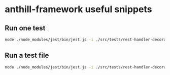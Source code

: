 # anthill-framework useful snippets

## Run one test
```bash
node ./node_modules/jest/bin/jest.js -i ./src/tests/rest-handler-decorator.test.ts -c ./jest.config.ts -t "decorator add handler to anthill"
```

## Run a test file
```bash
node ./node_modules/jest/bin/jest.js -i ./src/tests/rest-handler-decorator.test.ts -c ./jest.config.ts
```
